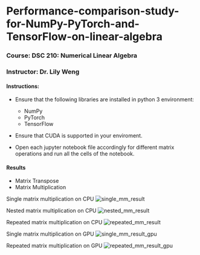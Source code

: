 # Performance-comparison-study-for-NumPy-PyTorch-and-TensorFlow-on-linear-algebra

### Course: DSC 210: Numerical Linear Algebra
### Instructor: Dr. Lily Weng

#### Instructions:
- Ensure that the following libraries are installed in python 3 environment:
  - NumPy
  - PyTorch
  - TensorFlow

- Ensure that CUDA is supported in your enviroment. 

- Open each jupyter notebook file accordingly for different matrix operations and run all the cells of the notebook.

#### Results

- Matrix Transpose
- Matrix Multiplication

Single matrix multiplication on CPU
![single_mm_result](https://github.com/user-attachments/assets/95f75be9-9bc3-4b73-8bd3-7343bb2ce00b)

Nested matrix multiplication on CPU
![nested_mm_result](https://github.com/user-attachments/assets/65e4007d-0f52-4f38-82cb-c948b891ca71)

Repeated matrix multiplication on CPU
![repeated_mm_result](https://github.com/user-attachments/assets/187977e0-34f1-4af5-94a5-b0128c60d60b)

Single matrix multiplication on GPU
![single_mm_result_gpu](https://github.com/user-attachments/assets/e1ba2910-6afe-423b-a198-27409037a0b8)

Repeated matrix multiplication on GPU
![repeated_mm_result_gpu](https://github.com/user-attachments/assets/4065ed8f-ef05-45b9-94a2-7b01ae3a710f)
